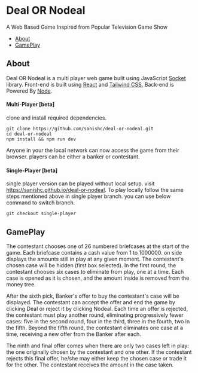 
# Deal OR Nodeal
A Web Based Game Inspired from Popular Television Game Show

 - [About](#about)
 - [GamePlay](#GamePlay)

## About
Deal OR Nodeal is a multi player web game built using JavaScript [Socket](https://socket.io/) library. Front-end is built using [React](https://reactjs.org/) and [Tailwind CSS.](https://tailwindcss.com/) Back-end is Powered By [Node](https://nodejs.org).

#### Multi-Player [beta]
clone and install required dependencies.

    git clone https://github.com/sanishc/deal-or-nodeal.git
    cd deal-or-nodeal
    npm install && npm run dev

Anyone in your the local network can now access the game from their browser. players can be either a banker or contestant.

#### Single-Player [beta]
single player version can be played without local setup. visit https://sanishc.github.io/deal-or-nodeal.  To play locally follow the same steps mentioned above in single player branch. you can use below command to switch branch.

    git checkout single-player

## GamePlay
The contestant chooses one of 26 numbered briefcases at the start of the game. Each briefcase contains a cash value from 1 to 1000000. on side displays the amounts still in play at any given moment. The contestant's chosen case will be hidden (first box selected). In the first round, the contestant chooses six cases to eliminate from play, one at a time. Each case is opened as it is chosen, and the amount inside is removed from the money tree. 

After the sixth pick, Banker's offer to buy the contestant's case will be displayed. The contestant can accept the offer and end the game by clicking Deal or reject it by clicking Nodeal. Each time an offer is rejected, the contestant must play another round, eliminating progressively fewer cases: five in the second round, four in the third, three in the fourth, two in the fifth. Beyond the fifth round, the contestant eliminates one case at a time, receiving a new offer from the Banker after each. 

The ninth and final offer comes when there are only two cases left in play: the one originally chosen by the contestant and one other. If the contestant rejects this final offer, he/she may either keep the chosen case or trade it for the other. The contestant receives the amount in the case taken.
